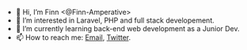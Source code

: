 - 👋 Hi, I’m Finn <@Finn-Amperative>
- 👀 I’m interested in Laravel, PHP and full stack developement. 
- 🌱 I’m currently learning back-end web development as a Junior Dev.
- 📫 How to reach me: <a href=mailto:finn.smith@amperative.com>Email</a>, <a href=https://twitter.com/FinnSm1th>Twitter</a>.

<!---
Finn-Amperative/Finn-Amperative is a ✨ special ✨ repository because its `README.md` (this file) appears on your GitHub profile.
You can click the Preview link to take a look at your changes.
--->
